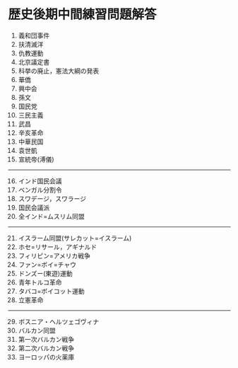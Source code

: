 # 歴史後期中間練習問題解答
1. 義和団事件
2. 扶清滅洋
3. 仇教運動
4. 北京議定書
5. 科挙の廃止，憲法大綱の発表
6. 華僑
7. 興中会
8. 孫文
9. 国民党
10. 三民主義
11. 武昌
12. 辛亥革命
13. 中華民国
14. 袁世凱
15. 宣統帝(溥儀)
---
16. インド国民会議
17. ベンガル分割令
18.  スワデージ，スワラージ
19.  国民会議派
20.  全インド=ムスリム同盟
---
21. イスラーム同盟(サレカット=イスラーム)
22. ホセ=リサール，アギナルド
23. フィリピン=アメリカ戦争
24. ファン=ボイ=チャウ
25. ドンズー(東遊)運動
26. 青年トルコ革命
27. タバコ=ボイコット運動
28. 立憲革命
---
29. ボスニア・ヘルツェゴヴィナ
30. バルカン同盟
31. 第一次バルカン戦争
32. 第二次バルカン戦争
33. ヨーロッパの火薬庫